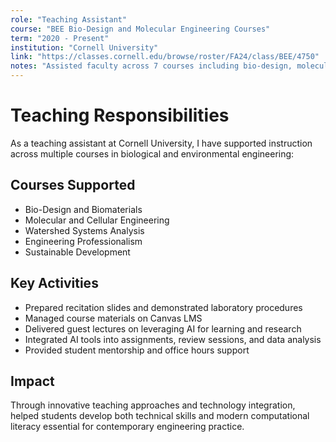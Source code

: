 ```yaml
---
role: "Teaching Assistant"
course: "BEE Bio-Design and Molecular Engineering Courses"
term: "2020 - Present"
institution: "Cornell University"
link: "https://classes.cornell.edu/browse/roster/FA24/class/BEE/4750"
notes: "Assisted faculty across 7 courses including bio-design, molecular and cellular engineering, watershed systems, engineering professionalism, and sustainable development. Delivered guest lectures on AI-driven teaching and integrated AI tools into curriculum development."
---
```


# Teaching Responsibilities

As a teaching assistant at Cornell University, I have supported instruction across multiple courses in biological and environmental engineering:

## Courses Supported
- Bio-Design and Biomaterials
- Molecular and Cellular Engineering
- Watershed Systems Analysis
- Engineering Professionalism
- Sustainable Development

## Key Activities
- Prepared recitation slides and demonstrated laboratory procedures
- Managed course materials on Canvas LMS
- Delivered guest lectures on leveraging AI for learning and research
- Integrated AI tools into assignments, review sessions, and data analysis
- Provided student mentorship and office hours support

## Impact
Through innovative teaching approaches and technology integration, helped students develop both technical skills and modern computational literacy essential for contemporary engineering practice.
